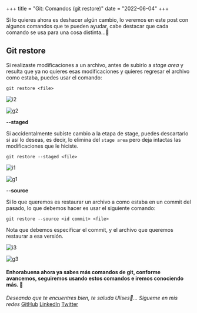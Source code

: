 +++
title = "Git: Comandos (git restore)"
date = "2022-06-04"
+++

Si lo quieres ahora es deshacer algún cambio, lo veremos en este post con algunos comandos que te pueden ayudar, cabe destacar que cada comando se usa para una cosa distinta...🐤

<!--more-->
## Git restore

Si realizaste modificaciones a un archivo, antes de subirlo a *stage area* y resulta que ya no quieres esas modificaciones y quieres regresar el archivo como estaba, puedes usar el comando:

```
git restore <file>
```

![i2](https://user-images.githubusercontent.com/99143567/172026771-4ecce1b8-12a1-420d-9d24-cc249c956440.png)

![g2](https://user-images.githubusercontent.com/99143567/172026776-048306a0-5bf7-48b4-a451-613e0bcb47a5.gif)

**--staged**

Si accidentalmente subiste cambio a la etapa de stage, puedes descartarlo si así lo deseas, es decir, lo elimina del `stage area` pero deja intactas las modificaciones que le hiciste.

```
git restore --staged <file>
```

![i1](https://user-images.githubusercontent.com/99143567/172026785-33e1e1a8-b357-448a-81ae-32a75f6cbb45.png)

![g1](https://user-images.githubusercontent.com/99143567/172026790-f9df0151-b9a9-4aeb-99ad-00ea35b10980.gif)

**--source**

Si lo que queremos es restaurar un archivo a como estaba en un commit del pasado, lo que debemos hacer es usar el siguiente comando:

```
git restore --source <id commit> <file>
```

Nota que debemos especificar el commit, y el archivo que queremos restaurar a esa versión.

![i3](https://user-images.githubusercontent.com/99143567/172026793-420be507-604a-432f-a217-b9b9b450e8fc.png)

![g3](https://user-images.githubusercontent.com/99143567/172026794-9d693e7c-d35b-4f0f-a033-ce4829a3fecf.gif)

#### Enhorabuena ahora ya sabes más comandos de git, conforme avancemos, seguiremos usando estos comandos e iremos conociendo más. 🚀

*Deseando que te encuentres bien, te saluda Ulises🤵...*
*Sígueme en mis redes*
[GitHub](https://github.com/UlisesOrnelasR)
[LinkedIn](https://www.linkedin.com/in/ulises-ornelas/)
[Twitter](https://twitter.com/UlisesOrnelass)
